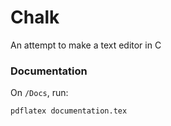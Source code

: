 # Chalk

An attempt to make a text editor in C

### Documentation

On `/Docs`, run: 

```
pdflatex documentation.tex

```
